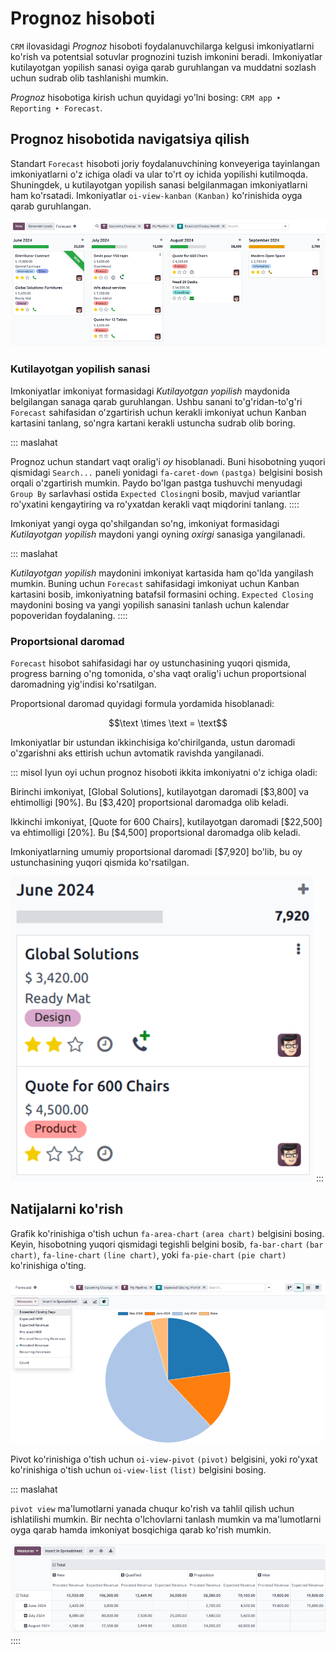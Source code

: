 # Prognoz hisoboti

`CRM` ilovasidagi *Prognoz* hisoboti foydalanuvchilarga kelgusi imkoniyatlarni ko'rish va potentsial sotuvlar prognozini tuzish imkonini beradi. Imkoniyatlar kutilayotgan yopilish sanasi oyiga qarab guruhlangan va muddatni sozlash uchun sudrab olib tashlanishi mumkin.

*Prognoz* hisobotiga kirish uchun quyidagi yo'lni bosing:
`CRM app ‣ Reporting ‣ Forecast`.

## Prognoz hisobotida navigatsiya qilish

Standart `Forecast` hisoboti
joriy foydalanuvchining konveyeriga tayinlangan imkoniyatlarni o'z ichiga oladi va ular to'rt oy ichida yopilishi kutilmoqda. Shuningdek, u kutilayotgan yopilish sanasi belgilanmagan imkoniyatlarni ham ko'rsatadi. Imkoniyatlar `oi-view-kanban`
`(Kanban)` ko'rinishida oyga qarab guruhlangan.

![CRM ilovasidagi Prognoz hisobotining namuna versiyasi.](forecast_report/sample-report.png)

### Kutilayotgan yopilish sanasi

Imkoniyatlar imkoniyat formasidagi *Kutilayotgan yopilish* maydonida belgilangan sanaga qarab guruhlangan. Ushbu sanani to'g'ridan-to'g'ri `Forecast` sahifasidan o'zgartirish uchun kerakli imkoniyat uchun Kanban kartasini tanlang, so'ngra kartani kerakli ustuncha sudrab olib boring.

::: maslahat

Prognoz uchun standart vaqt oralig'i *oy* hisoblanadi. Buni hisobotning yuqori qismidagi `Search...` paneli yonidagi `fa-caret-down`
`(pastga)` belgisini bosish orqali o'zgartirish mumkin. Paydo bo'lgan pastga tushuvchi menyudagi `Group By` sarlavhasi ostida `Expected Closing`ni bosib, mavjud variantlar ro'yxatini kengaytiring va ro'yxatdan kerakli vaqt miqdorini tanlang.
::::

Imkoniyat yangi oyga qo'shilgandan so'ng, imkoniyat formasidagi *Kutilayotgan yopilish* maydoni yangi oyning *oxirgi* sanasiga yangilanadi.

::: maslahat

*Kutilayotgan yopilish* maydonini imkoniyat kartasida ham qo'lda yangilash mumkin. Buning uchun `Forecast` sahifasidagi imkoniyat uchun Kanban kartasini bosib, imkoniyatning batafsil formasini oching. `Expected Closing` maydonini bosing va yangi yopilish sanasini tanlash uchun kalendar popoveridan foydalaning.
::::

### Proportsional daromad

`Forecast` hisobot sahifasidagi har oy ustunchasining yuqori qismida, progress barning o'ng tomonida, o'sha vaqt oralig'i uchun proportsional daromadning yig'indisi ko'rsatilgan.

Proportsional daromad quyidagi formula yordamida hisoblanadi:

$$\text \times \text = \text$$

Imkoniyatlar bir ustundan ikkinchisiga ko'chirilganda, ustun daromadi o'zgarishni aks ettirish uchun avtomatik ravishda yangilanadi.

::: misol
Iyun oyi uchun prognoz hisoboti ikkita imkoniyatni o'z ichiga oladi:

Birinchi imkoniyat, [Global Solutions], kutilayotgan daromadi [\$3,800] va ehtimolligi [90%]. Bu [\$3,420] proportsional daromadga olib keladi.

Ikkinchi imkoniyat, [Quote for 600 Chairs], kutilayotgan daromadi [\$22,500] va ehtimolligi [20%]. Bu [\$4,500] proportsional daromadga olib keladi.

Imkoniyatlarning umumiy proportsional daromadi [\$7,920] bo'lib, bu oy ustunchasining yuqori qismida ko'rsatilgan.

![Prognoz hisobotining bir oyi uchun proportsional daromad misoli.](forecast_report/example-revenue.png)
:::

## Natijalarni ko'rish

Grafik ko'rinishiga o'tish uchun `fa-area-chart`
`(area chart)` belgisini bosing. Keyin, hisobotning yuqori qismidagi tegishli belgini bosib, `fa-bar-chart` `(bar
chart)`,
`fa-line-chart`
`(line chart)`, yoki
`fa-pie-chart` `(pie
chart)` ko'rinishiga o'ting.

![Prognoz hisobotining doira diagramma ko'rinishi.](forecast_report/pie-chart-view.png)

Pivot ko'rinishiga o'tish uchun `oi-view-pivot`
`(pivot)` belgisini, yoki ro'yxat ko'rinishiga o'tish uchun `oi-view-list`
`(list)` belgisini bosing.

::: maslahat

`pivot view`
ma'lumotlarni yanada chuqur ko'rish va tahlil qilish uchun ishlatilishi mumkin. Bir nechta o'lchovlarni tanlash mumkin va ma'lumotlarni oyga qarab hamda imkoniyat bosqichiga qarab ko'rish mumkin.

![Pivot ko'rinishidagi prognoz hisobotining namunasi.](forecast_report/pivot-view.png)
::::